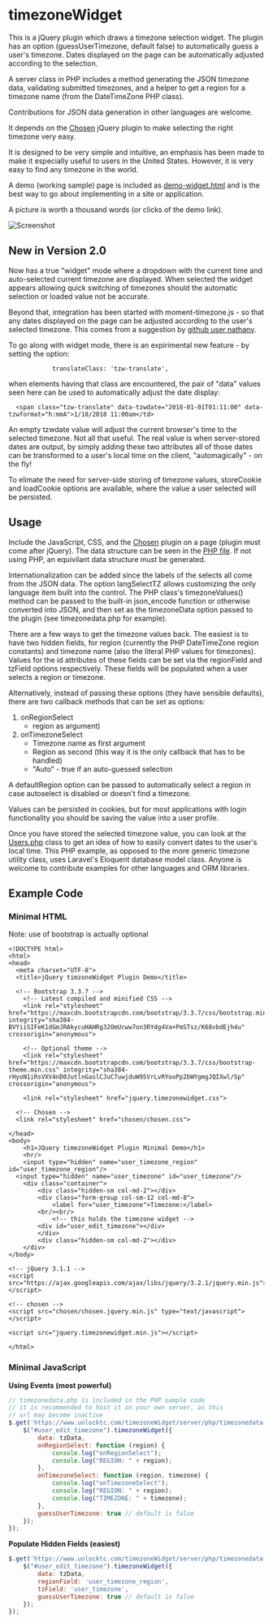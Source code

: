 # timezoneWidget
This is a jQuery plugin which draws a timezone selection widget. The plugin has an option (guessUserTimezone, default false) to automatically guess a user's timezone. Dates displayed on the page can be automatically adjusted according to the selection. 

A server class in PHP includes a method generating the JSON timezone data, validating submitted timezones, and a helper to get a region for a timezone name (from the DateTimeZone PHP class). 

Contributions for JSON data generation in other languages are welcome.

It depends on the [Chosen](https://harvesthq.github.io/chosen/ "Chosen jQuery autocomplete plugin") jQuery plugin to make selecting the right timezone very easy.

It is designed to be very simple and intuitive, an emphasis has been made to make it especially useful to users in the United States. However, it is very easy to find any timezone in the world. 

A demo (working sample) page is included as [demo-widget.html](https://peterjtracey.github.io/timezoneWidget/demo.html "Minimal Demo of JQuery Timezone Widget")
and is the best way to go about implementing in a site or application.

A picture is worth a thousand words (or clicks of the demo link). 

![Screenshot](https://github.com/peterjtracey/timezoneWidget/blob/master/timezonewidgetscreenshot.png?raw=true "Screenshot")

## New in Version 2.0

Now has a true "widget" mode where a dropdown with the current time and auto-selected current timezone are displayed. When selected the widget appears allowing quick switching of timezones should the automatic selection or loaded value not be accurate.

Beyond that, integration has been started with moment-timezone.js - so that any dates displayed on the page can be adjusted according to the user's selected timezone. This comes from a suggestion by [github user nathanv](https://github.com/nathanv).

To go along with widget mode, there is an expirimental new feature - by
setting the option: 
```
			translateClass: 'tzw-translate',
```
when elements having that class are encountered, the pair of "data" values seen here can be used to automatically adjust the date display: 
```
  <span class="tzw-translate" data-tzwdate="2018-01-01T01:11:00" data-tzwformat="h:mmA">1/18/2018 11:00am</td>
```
An empty tzwdate value will adjust the current browser's time to the selected timezone. Not all that useful. The real value is when server-stored dates are output, by simply adding these two attributes all of those dates can be transformed to a user's local time on the client, "automagically" - on the fly!

To elimate the need for server-side storing of timezone values, storeCookie and loadCookie options are available, where the value a user selected will be persisted.

## Usage

Include the JavaScript, CSS, and the [Chosen](https://harvesthq.github.io/chosen/ "Chosen jQuery autocomplete plugin") plugin on a page (plugin must come after jQuery). The data structure can be seen in the [PHP file](https://github.com/peterjtracey/timezoneWidget/blob/master/server/php/TimezoneWidget.php). If not using PHP, an equivilant data structure must be generated. 

Internationalization can be added since the labels of the selects all come from the JSON data. The option langSelectTZ allows customizing the only language item built into the control. The PHP class's timezoneValues() method can be passed to the built-in json_encode function or otherwise converted into JSON, and then set as the timezoneData option passed to the plugin (see timezonedata.php for example).

There are a few ways to get the timezone values back. The easiest is to have two hidden fields, for region (currently the PHP DateTimeZone region constants) and timezone name (also the literal PHP values for timezones). Values for the id attributes of these fields can be set via the regionField and tzField options respectively. These fields will be populated when a user selects a region or timezone.

Alternatively, instead of passing these options (they have sensible defaults), there are two callback methods that can be set as options: 

1. onRegionSelect 
	- region as argument)
2. onTimezoneSelect
	- Timezone name as first argument
	- Region as second (this way it is the only callback that has to be handled)
	- "Auto" - true if an auto-guessed selection

A defaultRegion option can be passed to automatically select a region in case autoselect is disabled or doesn't find a timezone.

Values can be persisted in cookies, but for most applications with login functionality you should be saving the value into a user profile.

Once you have stored the selected timezone value, you can look at the [Users.php](https://github.com/peterjtracey/timezoneWidget/blob/master/server/php/Users.php) class to get an idea of how to easily convert dates to the user's local time. This PHP example, as opposed to the more generic timezone utility class, uses Laravel's Eloquent database model class. Anyone is welcome to contribute examples for other languages and ORM libraries.

## Example Code

### Minimal HTML

Note: use of bootstrap is actually optional

```
<!DOCTYPE html>
<html>
<head>
  <meta charset="UTF-8">
  <title>jQuery timzoneWidget Plugin Demo</title>

  <!-- Bootstrap 3.3.7 -->
	<!-- Latest compiled and minified CSS -->
	<link rel="stylesheet" href="https://maxcdn.bootstrapcdn.com/bootstrap/3.3.7/css/bootstrap.min.css" integrity="sha384-BVYiiSIFeK1dGmJRAkycuHAHRg32OmUcww7on3RYdg4Va+PmSTsz/K68vbdEjh4u" crossorigin="anonymous">

	<!-- Optional theme -->
	<link rel="stylesheet" href="https://maxcdn.bootstrapcdn.com/bootstrap/3.3.7/css/bootstrap-theme.min.css" integrity="sha384-rHyoN1iRsVXV4nD0JutlnGaslCJuC7uwjduW9SVrLvRYooPp2bWYgmgJQIXwl/Sp" crossorigin="anonymous">

	<link rel="stylesheet" href="jquery.timezonewidget.css">

  <!-- Chosen -->
  <link rel="stylesheet" href="chosen/chosen.css">

</head>
<body>
	<h1>JQuery timezoneWidget Plugin Minimal Demo</h1>
	<hr/>
	<input type="hidden" name="user_timezone_region" id="user_timezone_region"/>
  <input type="hidden" name="user_timezone" id="user_timezone"/>
	<div class="container">
		<div class="hidden-sm col-md-2"></div>
		<div class="form-group col-sm-12 col-md-8">
			<label for="user_timezone">Timezone:</label>
	    <br/><br/>
			<!-- this holds the timezone widget -->
	    <div id="user_edit_timezone"></div>
		</div>
		<div class="hidden-sm col-md-2"></div>
	</div>
</body>

<!-- jQuery 3.1.1 -->
<script src="https://ajax.googleapis.com/ajax/libs/jquery/3.2.1/jquery.min.js"></script>

<!-- chosen -->
<script src="chosen/chosen.jquery.min.js" type="text/javascript"></script>

<script src="jquery.timezonewidget.min.js"></script>

</html>
```


### Minimal JavaScript

<strong>Using Events (most powerful)</strong>
```javascript
// timezonedata.php is included in the PHP sample code
// it is recommended to host it on your own server, as this
// url may become inactive
$.get('https://www.unlocktc.com/timezoneWidget/server/php/timezonedata.php', function (tzData) { 
	$("#user_edit_timezone").timezoneWidget({
		data: tzData,
		onRegionSelect: function (region) {
			console.log("onRegionSelect");
			console.log("REGION: " + region);
		},
		onTimezoneSelect: function (region, timezone) {
			console.log("onTimezoneSelect");
			console.log("REGION: " + region);
			console.log("TIMEZONE: " + timezone);
		},
		guessUserTimezone: true // default is false
	});
});
```

<strong>Populate Hidden Fields (easiest)</strong>
```javascript
$.get('https://www.unlocktc.com/timezoneWidget/server/php/timezonedata.php', function (tzData) { 
	$("#user_edit_timezone").timezoneWidget({
		data: tzData,
		regionField: 'user_timezone_region',
		tzField: 'user_timezone',
		guessUserTimezone: true // default is false
	});
});
```